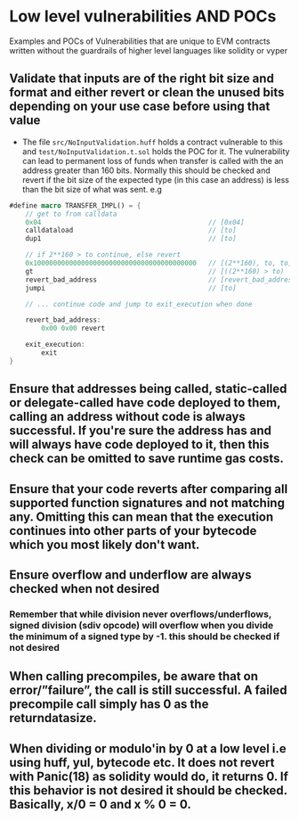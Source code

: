 # Low level vulnerabilities AND POCs

Examples and POCs of Vulnerabilities that are unique to EVM contracts written without the guardrails of higher level languages like solidity or vyper

## Validate that inputs are of the right bit size and format and either revert or clean the unused bits depending on your use case before using that value

- The file `src/NoInputValidation.huff` holds a contract vulnerable to this and `test/NoInputValidation.t.sol` holds the POC for it. The vulnerability can lead to permanent loss of funds when transfer is called with the an address greater than 160 bits. Normally this should be checked and revert if the bit size of the expected type (in this case an address) is less than the bit size of what was sent. e.g

```rs
#define macro TRANSFER_IMPL() = {
    // get to from calldata
    0x04                                          // [0x04]
    calldataload                                  // [to]
    dup1                                          // [to]

    // if 2**160 > to continue, else revert
    0x10000000000000000000000000000000000000000   // [(2**160), to, to]
    gt                                            // [((2**160) > to)  to]
    revert_bad_address                            // [revert_bad_address, ((2**160) > to)  to]
    jumpi                                         // [to]

    // ... continue code and jump to exit_execution when done

    revert_bad_address:
        0x00 0x00 revert

    exit_execution:
        exit
}
```

## Ensure that addresses being called, static-called or delegate-called have code deployed to them, calling an address without code is always successful. If you're sure the address has and will always have code deployed to it, then this check can be omitted to save runtime gas costs.

## Ensure that your code reverts after comparing all supported function signatures and not matching any. Omitting this can mean that the execution continues into other parts of your bytecode which you most likely don't want.

## Ensure overflow and underflow are always checked when not desired

### Remember that while division never overflows/underflows, signed division (sdiv opcode) will overflow when you divide the minimum of a signed type by -1. this should be checked if not desired

## When calling precompiles, be aware that on error/”failure”, the call is still successful. A failed precompile call simply has 0 as the returndatasize.

## When dividing or modulo'in by 0 at a low level i.e using huff, yul, bytecode etc. It does not revert with Panic(18) as solidity would do, it returns 0. If this behavior is not desired it should be checked. Basically, x/0 = 0 and x % 0 = 0.
